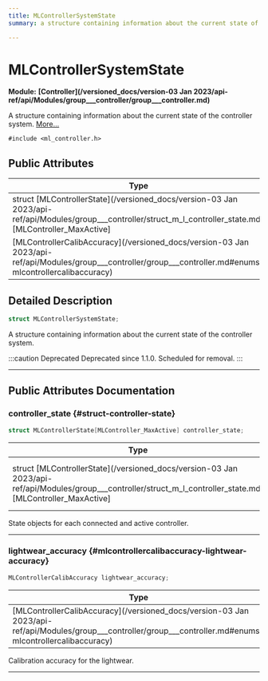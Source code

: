 ```yaml
---
title: MLControllerSystemState
summary: a structure containing information about the current state of the controller system. 

---
```


# MLControllerSystemState

**Module:** **[Controller](/versioned_docs/version-03 Jan 2023/api-ref/api/Modules/group___controller/group___controller.md)**



A structure containing information about the current state of the controller system.  [More...](#detailed-description)


`#include <ml_controller.h>`

## Public Attributes

| Type           | Name           |
| -------------- | -------------- |
| struct [MLControllerState](/versioned_docs/version-03 Jan 2023/api-ref/api/Modules/group___controller/struct_m_l_controller_state.md)[MLController_MaxActive] | **[controller_state](/versioned_docs/version-03 Jan 2023/api-ref/api/Modules/group___controller/struct_m_l_controller_system_state.md#struct-controller-state)**  |
| [MLControllerCalibAccuracy](/versioned_docs/version-03 Jan 2023/api-ref/api/Modules/group___controller/group___controller.md#enums-mlcontrollercalibaccuracy) | **[lightwear_accuracy](/versioned_docs/version-03 Jan 2023/api-ref/api/Modules/group___controller/struct_m_l_controller_system_state.md#mlcontrollercalibaccuracy-lightwear-accuracy)**  |

## Detailed Description

```cpp
struct MLControllerSystemState;
```

A structure containing information about the current state of the controller system. 



:::caution Deprecated
Deprecated since 1.1.0. Scheduled for removal. 
:::



-----------
## Public Attributes Documentation

### controller_state {#struct-controller-state}

```cpp
struct MLControllerState[MLController_MaxActive] controller_state;
```



| Type | Description |
|--|--|
| struct [MLControllerState](/versioned_docs/version-03 Jan 2023/api-ref/api/Modules/group___controller/struct_m_l_controller_state.md)[MLController_MaxActive] | A structure containing information about the current state of this controller. [MLController_MaxActive] |


State objects for each connected and active controller. 





-----------

### lightwear_accuracy {#mlcontrollercalibaccuracy-lightwear-accuracy}

```cpp
MLControllerCalibAccuracy lightwear_accuracy;
```



| Type | Description |
|--|--|
| [MLControllerCalibAccuracy](/versioned_docs/version-03 Jan 2023/api-ref/api/Modules/group___controller/group___controller.md#enums-mlcontrollercalibaccuracy) | Calibration Accuracy levels for controller.  |


Calibration accuracy for the lightwear. 





-----------

